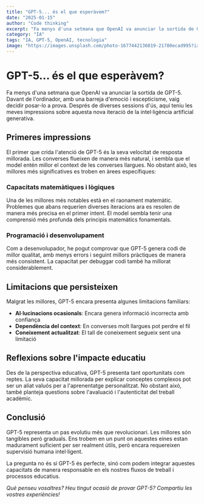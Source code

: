 ```yaml
---
title: "GPT-5... és el que esperàvem?"
date: "2025-01-15"
author: "Code thinking"
excerpt: "Fa menys d'una setmana que OpenAI va anunciar la sortida de GPT-5. Davant de l'ordinador..."
category: "IA"
tags: "IA, GPT-5, OpenAI, tecnologia"
image: "https://images.unsplash.com/photo-1677442136019-21780ecad995?ixlib=rb-4.0.3&auto=format&fit=crop&w=800&q=80"
---
```


# GPT-5... és el que esperàvem?

Fa menys d'una setmana que OpenAI va anunciar la sortida de GPT-5. Davant de l'ordinador, amb una barreja d'emoció i escepticisme, vaig decidir posar-lo a prova. Després de diverses sessions d'ús, aquí teniu les meves impressions sobre aquesta nova iteració de la intel·ligència artificial generativa.

## Primeres impressions

El primer que crida l'atenció de GPT-5 és la seva velocitat de resposta millorada. Les converses flueixen de manera més natural, i sembla que el model entén millor el context de les converses llargues. No obstant això, les millores més significatives es troben en àrees específiques:

### Capacitats matemàtiques i lògiques

Una de les millores més notables està en el raonament matemàtic. Problemes que abans requerien diverses iteracions ara es resolen de manera més precisa en el primer intent. El model sembla tenir una comprensió més profunda dels principis matemàtics fonamentals.

### Programació i desenvolupament

Com a desenvolupador, he pogut comprovar que GPT-5 genera codi de millor qualitat, amb menys errors i seguint millors pràctiques de manera més consistent. La capacitat per debuggar codi també ha millorat considerablement.

## Limitacions que persisteixen

Malgrat les millores, GPT-5 encara presenta algunes limitacions familiars:

- **Al·lucinacions ocasionals**: Encara genera informació incorrecta amb confiança
- **Dependència del context**: En converses molt llargues pot perdre el fil
- **Coneixement actualitzat**: El tall de coneixement segueix sent una limitació

## Reflexions sobre l'impacte educatiu

Des de la perspectiva educativa, GPT-5 presenta tant oportunitats com reptes. La seva capacitat millorada per explicar conceptes complexos pot ser un aliat valuós per a l'aprenentatge personalitzat. No obstant això, també planteja questions sobre l'avaluació i l'autenticitat del treball acadèmic.

## Conclusió

GPT-5 representa un pas evolutiu més que revolucionari. Les millores són tangibles però graduals. Ens trobem en un punt on aquestes eines estan madurament suficient per ser realment útils, però encara requereixen supervisió humana intel·ligent.

La pregunta no és si GPT-5 és perfecte, sinó com podem integrar aquestes capacitats de manera responsable en els nostres fluxos de treball i processos educatius.

*Què penseu vosaltres? Heu tingut ocasió de provar GPT-5? Compartiu les vostres experiències!*
